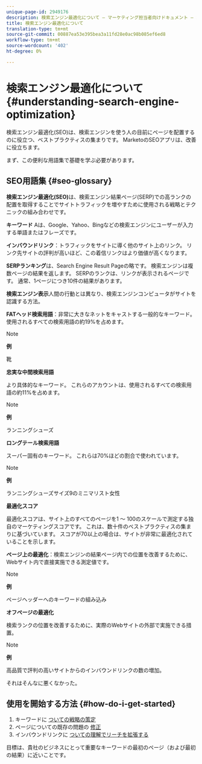 ```yaml
---
unique-page-id: 2949176
description: 検索エンジン最適化について — マーケティング担当者向けドキュメント — 製品ドキュメント
title: 検索エンジン最適化について
translation-type: tm+mt
source-git-commit: 00887ea53e395bea3a11fd28e0ac98b085ef6ed8
workflow-type: tm+mt
source-wordcount: '402'
ht-degree: 0%

---
```



# 検索エンジン最適化について {#understanding-search-engine-optimization}

検索エンジン最適化(SEO)は、検索エンジンを使う人の目前にページを配置するのに役立つ、ベストプラクティスの集まりです。 MarketoのSEOアプリは、改善に役立ちます。

まず、この便利な用語集で基礎を学ぶ必要があります。

## SEO用語集 {#seo-glossary}

**検索エンジン最適化(SEO)**&#x200B;は、検索エンジン結果ページ(SERP)での高ランクの配置を取得することでサイトトラフィックを増やすために使用される戦略とテクニックの組み合わせです。

**キーワード** Aは、Google、Yahoo、Bingなどの検索エンジンにユーザーが入力する単語またはフレーズです。

**インバウンドリンク**：トラフィックをサイトに導く他のサイト上のリンク。 リンク先サイトの評判が高いほど、この着信リンクはより価値が高くなります。

**SERPランキング**&#x200B;は、Search Engine Result Pageの略です。 検索エンジンは複数ページの結果を返します。 SERPのランクは、リンクが表示されるページです。 通常、1ページにつき10件の結果があります。

**検索エンジン表示**&#x200B;人間の行動とは異なり、検索エンジンコンピュータがサイトを認識する方法。

**FATヘッド検索用語**：非常に大きなネットをキャストする一般的なキーワード。 使用されるすべての検索用語の約19%を占めます。

>[!NOTE]
>
>**例**
>
>靴

**忠実な中間検索用語**

より具体的なキーワード。 これらのアカウントは、使用されるすべての検索用語の約11%を占めます。

>[!NOTE]
>
>**例**
>
>ランニングシューズ

**ロングテール検索用語**

スーパー固有のキーワード。 これらは70%ほどの割合で使われています。

>[!NOTE]
>
>**例**
>
>ランニングシューズサイズ9のミニマリスト女性

**最適化スコア**

最適化スコアは、サイト上のすべてのページを1 ～ 100のスケールで測定する独自のマーケティングスコアです。 これは、数十件のベストプラクティスの集まりに基づいています。 スコアが70以上の場合は、サイトが非常に最適化されていることを示します。

**ページ上の最適化**：検索エンジンの結果ページ内での位置を改善するために、Webサイト内で直接実施できる測定値です。

>[!NOTE]
>
>**例**
>
>ページヘッダーへのキーワードの組み込み

**オフページの最適化**

検索ランクの位置を改善するために、実際のWebサイトの外部で実施できる措置。

>[!NOTE]
>
>**例**
>
>高品質で評判の高いサイトからのインバウンドリンクの数の増加。

それはそんなに悪くなかった。

## 使用を開始する方法 {#how-do-i-get-started}

1. キーワードに [ついての戦略の策定](../../../../product-docs/additional-apps/seo/keywords/seo-understanding-keywords.md)
1. ページについての既存の問題の [修正](../../../../product-docs/additional-apps/seo/pages/seo-understanding-pages.md)
1. インバウンドリンクに [ついての理解でリーチを拡張する](../../../../product-docs/additional-apps/seo/inbound-links/seo-understanding-inbound-links.md)

目標は、貴社のビジネスにとって重要なキーワードの最初のページ（および最初の結果）に近いことです。
